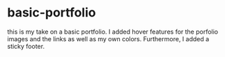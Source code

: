 # basic-portfolio
this is my take on a basic portfolio. I added hover features for the porfolio images and the links as well as my own colors. Furthermore, I added a sticky footer.

